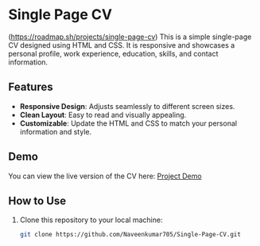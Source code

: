 # Single Page CV
(https://roadmap.sh/projects/single-page-cv)
This is a simple single-page CV designed using HTML and CSS. It is responsive and showcases a personal profile, work experience, education, skills, and contact information.

## Features
- **Responsive Design**: Adjusts seamlessly to different screen sizes.
- **Clean Layout**: Easy to read and visually appealing.
- **Customizable**: Update the HTML and CSS to match your personal information and style.

## Demo
You can view the live version of the CV here: [Project Demo](https://naveenkumar705.github.io/Single-Page-CV/)

## How to Use
1. Clone this repository to your local machine:
   ```bash
   git clone https://github.com/Naveenkumar705/Single-Page-CV.git

